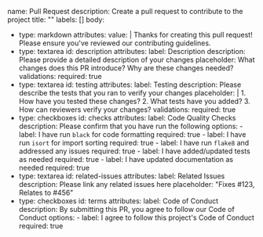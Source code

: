 name: Pull Request
description: Create a pull request to contribute to the project
title: ""
labels: []
body:
  - type: markdown
    attributes:
      value: |
        Thanks for creating this pull request! Please ensure you've reviewed our contributing guidelines.
  - type: textarea
    id: description
    attributes:
      label: Description
      description: Please provide a detailed description of your changes
      placeholder: What changes does this PR introduce? Why are these changes needed?
    validations:
      required: true
  - type: textarea
    id: testing
    attributes:
      label: Testing
      description: Please describe the tests that you ran to verify your changes
      placeholder: |
        1. How have you tested these changes?
        2. What tests have you added?
        3. How can reviewers verify your changes?
    validations:
      required: true
  - type: checkboxes
    id: checks
    attributes:
      label: Code Quality Checks
      description: Please confirm that you have run the following
      options:
        - label: I have run `black` for code formatting
          required: true
        - label: I have run `isort` for import sorting
          required: true
        - label: I have run `flake8` and addressed any issues
          required: true
        - label: I have added/updated tests as needed
          required: true
        - label: I have updated documentation as needed
          required: true
  - type: textarea
    id: related-issues
    attributes:
      label: Related Issues
      description: Please link any related issues here
      placeholder: "Fixes #123, Relates to #456"
  - type: checkboxes
    id: terms
    attributes:
      label: Code of Conduct
      description: By submitting this PR, you agree to follow our Code of Conduct
      options:
        - label: I agree to follow this project's Code of Conduct
          required: true